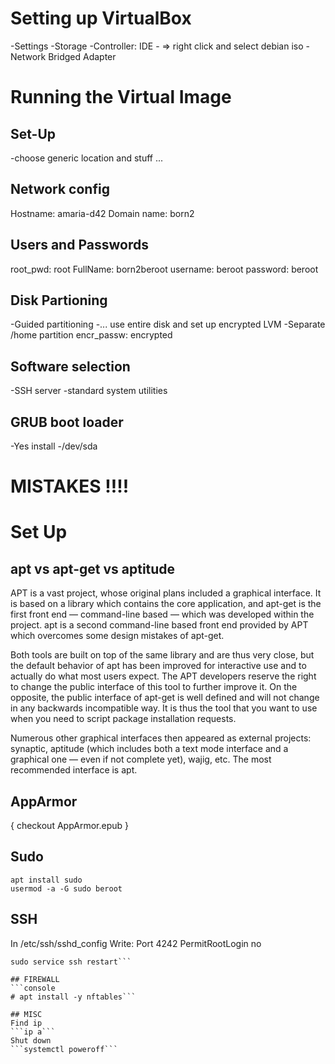 # Setting up VirtualBox
-Settings
-Storage
	-Controller: IDE
	-<blue disk> => right click and select debian iso
-Network
	Bridged Adapter

# Running the Virtual Image
## Set-Up
-choose generic location and stuff ...

## Network config
Hostname: amaria-d42
Domain name: born2

## Users and Passwords
root_pwd: root
FullName: born2beroot
username: beroot
password: beroot

## Disk Partioning
-Guided partitioning
-... use entire disk and set up encrypted LVM
-Separate /home partition
encr_passw: encrypted

## Software selection
-SSH server
-standard system utilities

## GRUB boot loader
-Yes install
-/dev/sda

# MISTAKES !!!!

# Set Up
## apt vs apt-get vs aptitude
APT is a vast project, whose original plans included a graphical interface. It is based on a library which contains the core application, and apt-get is the first front end — command-line based — which was developed within the project. apt is a second command-line based front end provided by APT which overcomes some design mistakes of apt-get.

Both tools are built on top of the same library and are thus very close, but the default behavior of apt has been improved for interactive use and to actually do what most users expect. The APT developers reserve the right to change the public interface of this tool to further improve it. On the opposite, the public interface of apt-get is well defined and will not change in any backwards incompatible way. It is thus the tool that you want to use when you need to script package
installation requests.

Numerous other graphical interfaces then appeared as external projects: synaptic, aptitude (which includes both a text mode interface and a graphical one — even if not complete yet), wajig, etc. The most recommended interface is apt.

## AppArmor
{ checkout AppArmor.epub }

## Sudo
```console
apt install sudo
usermod -a -G sudo beroot
```

## SSH
In /etc/ssh/sshd_config Write:
	Port 4242
	PermitRootLogin no
```console
sudo service ssh restart```

## FIREWALL
```console
# apt install -y nftables```

## MISC
Find ip
```ip a```
Shut down
```systemctl poweroff```
